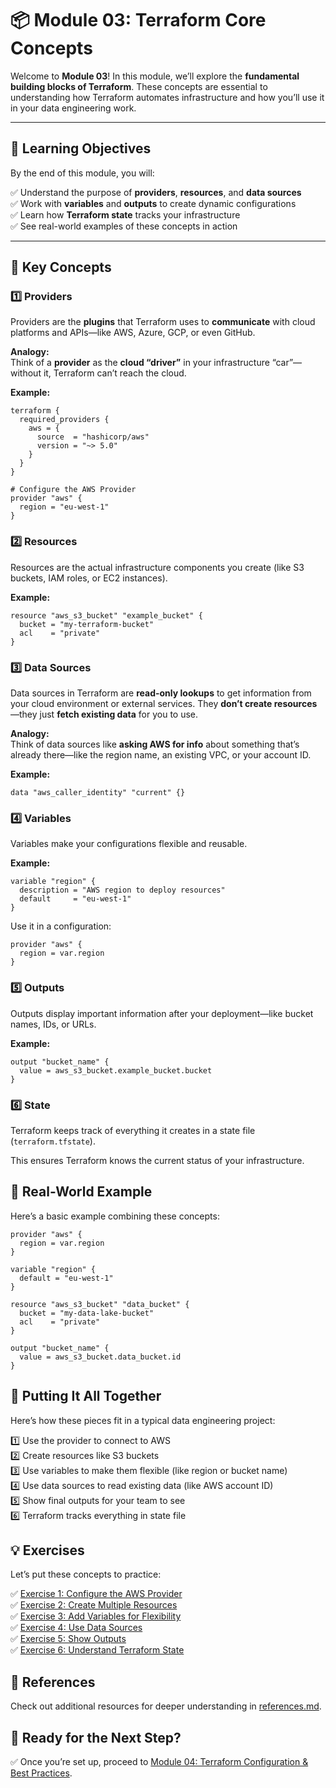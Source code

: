 # 📦 Module 03: Terraform Core Concepts

Welcome to **Module 03**! In this module, we’ll explore the **fundamental building blocks of Terraform**. These concepts are essential to understanding how Terraform automates infrastructure and how you’ll use it in your data engineering work.

---

## 📖 Learning Objectives

By the end of this module, you will:

✅ Understand the purpose of **providers**, **resources**, and **data sources**  
✅ Work with **variables** and **outputs** to create dynamic configurations  
✅ Learn how **Terraform state** tracks your infrastructure  
✅ See real-world examples of these concepts in action  

---

## 🧩 Key Concepts

### 1️⃣ Providers

Providers are the **plugins** that Terraform uses to **communicate** with cloud platforms and APIs—like AWS, Azure, GCP, or even GitHub.

**Analogy:**  
Think of a **provider** as the **cloud “driver”** in your infrastructure “car”—without it, Terraform can’t reach the cloud.

**Example:**

```hcl
terraform {
  required_providers {
    aws = {
      source  = "hashicorp/aws"
      version = "~> 5.0"
    }
  }
}

# Configure the AWS Provider
provider "aws" {
  region = "eu-west-1"
}
```

### 2️⃣ Resources

Resources are the actual infrastructure components you create (like S3 buckets, IAM roles, or EC2 instances).

**Example:**

```hcl
resource "aws_s3_bucket" "example_bucket" {
  bucket = "my-terraform-bucket"
  acl    = "private"
}
```

### 3️⃣ Data Sources

Data sources in Terraform are **read-only lookups** to get information from your cloud environment or external services. They **don’t create resources**—they just **fetch existing data** for you to use.

**Analogy:**  
Think of data sources like **asking AWS for info** about something that’s already there—like the region name, an existing VPC, or your account ID.

**Example:**

```hcl
data "aws_caller_identity" "current" {}
```

### 4️⃣ Variables

Variables make your configurations flexible and reusable.

**Example:**

```hcl
variable "region" {
  description = "AWS region to deploy resources"
  default     = "eu-west-1"
}
```

Use it in a configuration:

```hcl
provider "aws" {
  region = var.region
}
```

### 5️⃣ Outputs

Outputs display important information after your deployment—like bucket names, IDs, or URLs.

**Example:**

```hcl
output "bucket_name" {
  value = aws_s3_bucket.example_bucket.bucket
}
```

### 6️⃣ State

Terraform keeps track of everything it creates in a state file (```terraform.tfstate```).

This ensures Terraform knows the current status of your infrastructure.


## 🚀 Real-World Example

Here’s a basic example combining these concepts:

```hcl
provider "aws" {
  region = var.region
}

variable "region" {
  default = "eu-west-1"
}

resource "aws_s3_bucket" "data_bucket" {
  bucket = "my-data-lake-bucket"
  acl    = "private"
}

output "bucket_name" {
  value = aws_s3_bucket.data_bucket.id
}
```

## 🌟 Putting It All Together
Here’s how these pieces fit in a typical data engineering project:

1️⃣ Use the provider to connect to AWS  
2️⃣ Create resources like S3 buckets  
3️⃣ Use variables to make them flexible (like region or bucket name)  
4️⃣ Use data sources to read existing data (like AWS account ID)  
5️⃣ Show final outputs for your team to see  
6️⃣ Terraform tracks everything in state file  


## 💡 Exercises

Let’s put these concepts to practice:

✅ [Exercise 1: Configure the AWS Provider](exercises/exercise-1.md)  
✅ [Exercise 2: Create Multiple Resources](exercises/exercise-2.md)  
✅ [Exercise 3: Add Variables for Flexibility](exercises/exercise-3.md)  
✅ [Exercise 4: Use Data Sources](exercises/exercise-4.md)  
✅ [Exercise 5: Show Outputs](exercises/exercise-5.md)  
✅ [Exercise 6: Understand Terraform State](exercises/exercise-6.md)  

## 🔗 References
Check out additional resources for deeper understanding in [references.md](references.md).

## 🎉 Ready for the Next Step?
✅ Once you’re set up, proceed to [Module 04: Terraform Configuration & Best Practices](../module-04-terraform-configuration-best-practices/README.md).